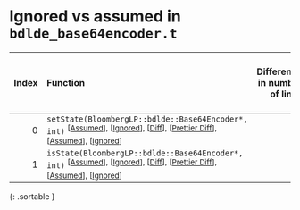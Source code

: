 # Ignored vs assumed in `bdlde_base64encoder.t`

<script src="../sorttable.js"></script>

|   Index | Function                                                                                                                                                                                                                                         |   Difference in number of lines |   Function size difference in bytes | Number of lines in assumed build   | Number of bytes in assumed build   | Number of lines in ignored build   | Number of bytes in ignored build   |
|--------:|:-------------------------------------------------------------------------------------------------------------------------------------------------------------------------------------------------------------------------------------------------|--------------------------------:|------------------------------------:|:-----------------------------------|:-----------------------------------|:-----------------------------------|:-----------------------------------|
|       0 | `setState(BloombergLP::bdlde::Base64Encoder*, int)` <sup>\[[Assumed](0-assume)\], \[[Ignored](0-none)\], \[[Diff](0.diff.html)\], \[[Prettier Diff](0-diff.html)\], \[[Assumed](0-assume-decompiled.txt)\], \[[Ignored](0-none-decompiled.txt)\] |                               1 |                                  16 | 949                                | 3,680                              | 948                                | 3,664                              |
|       1 | `isState(BloombergLP::bdlde::Base64Encoder*, int)` <sup>\[[Assumed](1-assume)\], \[[Ignored](1-none)\], \[[Diff](1.diff.html)\], \[[Prettier Diff](1-diff.html)\], \[[Assumed](1-assume-decompiled.txt)\], \[[Ignored](1-none-decompiled.txt)\]  |                              -1 |                                  16 | 2,012                              | 7,424                              | 2,013                              | 7,408                              |
{: .sortable }

